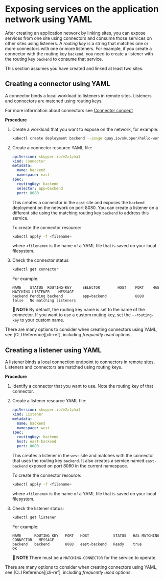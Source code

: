 # Exposing services on the application network using YAML

After creating an application network by linking sites, you can expose services from one site using connectors and consume those services on other sites using listeners.
A *routing key* is a string that matches one or more connectors with one or more listeners.
For example, if you create a connector with the routing key `backend`, you need to create a listener with the routing key `backend` to consume that service.

This section assumes you have created and linked at least two sites.

## Creating a connector using YAML

A connector binds a local workload to listeners in remote sites.
Listeners and connectors are matched using routing keys.

For more information about connectors see [Connector concept][connector]

**Procedure**

1. Create a workload that you want to expose on the network, for example:
   ```bash
   kubectl create deployment backend --image quay.io/skupper/hello-world-backend --replicas 3
   ```

2. Create a connector resource YAML file:
   ```yaml
   apiVersion: skupper.io/v2alpha1
   kind: Connector
   metadata:
     name: backend
     namespace: east
   spec:
     routingKey: backend
     selector: app=backend
     port: 8080
   ```
   This creates a connector in the `east` site and exposes the `backend` deployment on the network on port 8080.
   You can create a listener on a different site using the matching routing key `backend` to address this service.

   To create the connector resource:

   ```bash
   kubectl apply -f <filename>
   ```

   where `<filename>` is the name of a YAML file that is saved on your local filesystem.

3. Check the connector status:
   ```bash
   kubectl get connector
   ```

   For example:

   ```
   NAME    STATUS  ROUTING-KEY     SELECTOR        HOST    PORT    HAS MATCHING LISTENER    MESSAGE
   backend Pending backend         app=backend             8080    false   No matching listeners
   ```
   **📌 NOTE**
   By default, the routing key name is set to the name of the connector.
   If you want to use a custom routing key, set the `--routing-key` to your custom name.

There are many options to consider when creating connectors using YAML, see [CLI Reference][cli-ref], including *frequently used* options.

## Creating a listener using YAML

A listener binds a local connection endpoint to connectors in remote sites.
Listeners and connectors are matched using routing keys.

**Procedure**

1. Identify a connector that you want to use.
   Note the routing key of that connector.

2. Create a listener resource YAML file:
   ```yaml
   apiVersion: skupper.io/v2alpha1
   kind: Listener
   metadata:
     name: backend
     namespace: west
   spec:
     routingKey: backend
     host: east-backend
     port: 8080
   ```
   This creates a listener in the `west` site and matches with the connector that uses the routing key `backend`.
   It also creates a service named  `east-backend` exposed on port 8080 in the current namespace.

   To create the connector resource:

   ```bash
   kubectl apply -f <filename>
   ```

   where `<filename>` is the name of a YAML file that is saved on your local filesystem.

3. Check the listener status:
   ```bash
   kubectl get listener
   ```

   For example:

   ```
   NAME      ROUTING KEY   PORT   HOST           STATUS   HAS MATCHING CONNECTOR   MESSAGE
   backend   backend       8080   east-backend   Ready    true                     OK
   ```

   **📌 NOTE**
   There must be a `MATCHING-CONNECTOR` for the service to operate.

There are many options to consider when creating connectors using YAML, see [CLI Reference][cli-ref], including *frequently used* options.

[connector]: https://skupperproject.github.io/refdog/concepts/connector.html
[listener]: https://skupperproject.github.io/refdog/concepts/listener.html
